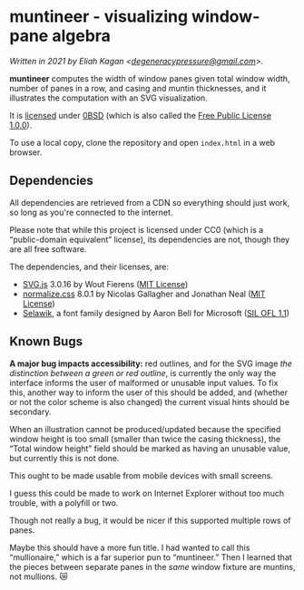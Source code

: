 <!--
  This file is part of muntineer, which visualizes window-pane algebra.

  Copyright (c) 2021 Eliah Kagan

  Permission to use, copy, modify, and/or distribute this software for any
  purpose with or without fee is hereby granted.

  THE SOFTWARE IS PROVIDED "AS IS" AND THE AUTHOR DISCLAIMS ALL WARRANTIES WITH
  REGARD TO THIS SOFTWARE INCLUDING ALL IMPLIED WARRANTIES OF MERCHANTABILITY
  AND FITNESS. IN NO EVENT SHALL THE AUTHOR BE LIABLE FOR ANY SPECIAL, DIRECT,
  INDIRECT, OR CONSEQUENTIAL DAMAGES OR ANY DAMAGES WHATSOEVER RESULTING FROM
  LOSS OF USE, DATA OR PROFITS, WHETHER IN AN ACTION OF CONTRACT, NEGLIGENCE OR
  OTHER TORTIOUS ACTION, ARISING OUT OF OR IN CONNECTION WITH THE USE OR
  PERFORMANCE OF THIS SOFTWARE.
-->

# muntineer - visualizing window-pane algebra

*Written in 2021 by Eliah Kagan &lt;degeneracypressure@gmail.com&gt;.*

**muntineer** computes the width of window panes given total window width,
number of panes in a row, and casing and muntin thicknesses, and it
illustrates the computation with an SVG visualization.

It is [licensed](LICENSE) under [0BSD](https://spdx.org/licenses/0BSD.html)
(which is also called the [Free Public License
1.0.0](https://opensource.org/licenses/0BSD)).

To use a local copy, clone the repository and open `index.html` in a web
browser.

## Dependencies

All dependencies are retrieved from a CDN so everything should just work, so
long as you're connected to the internet.

Please note that while this project is licensed under CC0 (which is a
&ldquo;public-domain equivalent&rdquo; license), its dependencies are not,
though they are all free software.

The dependencies, and their licenses, are:

- [SVG.js](https://svgjs.com) 3.0.16 by Wout Fierens ([MIT
  License](https://github.com/svgdotjs/svg.js/blob/3.0.16/LICENSE.txt))
- [normalize.css](https://necolas.github.io/normalize.css/) 8.0.1 by Nicolas
  Gallagher and Jonathan Neal ([MIT
  License](https://github.com/necolas/normalize.css/blob/8.0.1/LICENSE.md))
- [Selawik](https://docs.microsoft.com/en-us/typography/font-list/selawik), a
  font family designed by Aaron Bell for Microsoft ([SIL OFL
  1.1](https://github.com/microsoft/Selawik/blob/master/LICENSE.txt))

## Known Bugs

**A major bug impacts accessibility:** red outlines, and for the SVG image
*the distinction between a green or red outline*, is currently the only way the
interface informs the user of malformed or unusable input values. To fix this,
another way to inform the user of this should be added, and (whether or not the
color scheme is also changed) the current visual hints should be secondary.

When an illustration cannot be produced/updated because the specified window
height is too small (smaller than twice the casing thickness), the &ldquo;Total
window height&rdquo; field should be marked as having an unusable value, but
currently this is not done.

This ought to be made usable from mobile devices with small screens.

I guess this could be made to work on Internet Explorer without too much
trouble, with a polyfill or two.

Though not really a bug, it would be nicer if this supported multiple rows of
panes.

Maybe this should have a more fun title. I had wanted to call this
&ldquo;mullionaire,&rdquo; which is a far superior pun to
&ldquo;muntineer.&rdquo; Then I learned that the pieces between separate panes
in the *same* window fixture are muntins, not mullions. &#128575;
